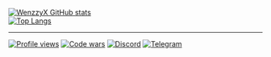 [![WenzzyX GitHub stats](https://github-readme-stats.vercel.app/api?username=WenzzyX&count_private=true&bg_color=30,000046,1cb5e0&title_color=fff&text_color=fff&icon_color=ebb736&show_icons=true&custom_title=Wenzzy%20statistic&hide_border=true&line_height=20)](https://t.me/WenzzyX)</br>
[![Top Langs](https://github-readme-stats.vercel.app/api/top-langs/?username=WenzzyX&layout=compact&bg_color=30,000046,1cb5e0&text_color=fff&title_color=fff&hide_border=true&hide=HTML,CSS,Smarty)](https://t.me/WenzzyX)
***
[![Profile views](https://komarev.com/ghpvc/?username=WenzzyX&label=Profile%20views&color=0e75b6&style=flat)](https://t.me/WenzzyX)
[![Code wars](https://www.codewars.com/users/Wenzzy/badges/micro)](https://www.codewars.com/users/Wenzzy)
[![Discord](https://img.icons8.com/color/24/discord--v2.png)](https://discord.gg/ZNQWgGEUre)
[![Telegram](https://img.icons8.com/color/24/telegram-app--v1.png)](https://t.me/WenzzyX)
